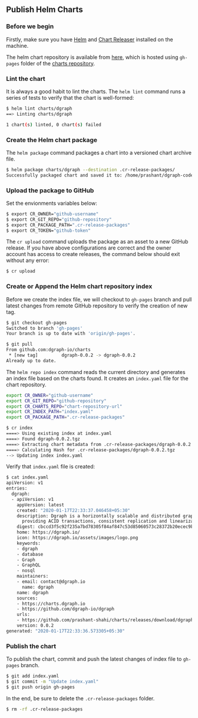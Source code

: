 ## Publish Helm Charts

### Before we begin

Firstly, make sure you have [Helm](https://github.com/helm/helm/releases) and [Chart Releaser](https://github.com/helm/chart-releaser/releases) installed on the machine.

The helm chart repository is available from [here](https://charts.dgraph.io/), which is hosted using
`gh-pages` folder of the [charts repository](https://github.com/dgraph-io/charts).

### Lint the chart

It is always a good habit to lint the charts. The `helm lint` command runs a series of tests
to verify that the chart is well-formed:

```bash
$ helm lint charts/dgraph
==> Linting charts/dgraph

1 chart(s) linted, 0 chart(s) failed
```

### Create the Helm chart package

The `helm package` command packages a chart into a versioned chart archive file.

```bash
$ helm package charts/dgraph --destination .cr-release-packages/
Successfully packaged chart and saved it to: /home/prashant/dgraph-code/charts/dgraph-0.0.2.tgz
```

### Upload the package to GitHub

Set the envionments variables below:

```bash
$ export CR_OWNER="github-username"
$ export CR_GIT_REPO="github-repository"
$ export CR_PACKAGE_PATH=".cr-release-packages"
$ export CR_TOKEN="github-token"
```

The `cr upload` command uploads the package as an asset to a new GitHub release. If you have above configurations are correct and the owner account has access to create releases, the command below should exit without any error:

```bash
$ cr upload
```

### Create or Append the Helm chart repository index

Before we create the index file, we will checkout to `gh-pages` branch and pull latest changes from remote GitHub repository to verify the creation of new tag.

```bash
$ git checkout gh-pages
Switched to branch 'gh-pages'
Your branch is up to date with 'origin/gh-pages'.

$ git pull
From github.com:dgraph-io/charts
 * [new tag]         dgraph-0.0.2 -> dgraph-0.0.2
Already up to date.
```

The `helm repo index` command reads the current directory and generates an index file
based on the charts found. It creates an `index.yaml` file for the chart repository.

```bash
export CR_OWNER="github-username"
export CR_GIT_REPO="github-repository"
export CR_CHARTS_REPO="chart-repository-url"
export CR_INDEX_PATH="index.yaml"
export CR_PACKAGE_PATH=".cr-release-packages"
```

```bash
$ cr index
====> Using existing index at index.yaml
====> Found dgraph-0.0.2.tgz
====> Extracting chart metadata from .cr-release-packages/dgraph-0.0.2.tgz
====> Calculating Hash for .cr-release-packages/dgraph-0.0.2.tgz
--> Updating index index.yaml
```

Verify that `index.yaml` file is created:

```bash
$ cat index.yaml
apiVersion: v1
entries:
  dgraph:
  - apiVersion: v1
    appVersion: latest
    created: "2020-01-17T22:33:37.046458+05:30"
    description: Dgraph is a horizontally scalable and distributed graph database,
      providing ACID transactions, consistent replication and linearizable reads.
    digest: cbccd3f5c92f235a7bd78305f84af847c53d85060573c28372b20ecec9b61cf8
    home: https://dgraph.io/
    icon: https://dgraph.io/assets/images/logo.png
    keywords:
    - dgraph
    - database
    - Graph
    - GraphQL
    - nosql
    maintainers:
    - email: contact@dgraph.io
      name: dgraph
    name: dgraph
    sources:
    - https://charts.dgraph.io
    - https://github.com/dgraph-io/dgraph
    urls:
    - https://github.com/prashant-shahi/charts/releases/download/dgraph-0.0.2/dgraph-0.0.2.tgz
    version: 0.0.2
generated: "2020-01-17T22:33:36.573305+05:30"
```

### Publish the chart

To publish the chart, commit and push the latest changes of index file to `gh-pages` branch.

```bash
$ git add index.yaml
$ git commit -m "Update index.yaml"
$ git push origin gh-pages
```

In the end, be sure to delete the `.cr-release-packages` folder.

```bash
$ rm -rf .cr-release-packages
```
